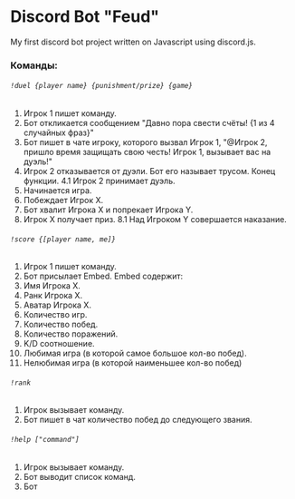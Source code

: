 # Discord Bot "Feud"

My first discord bot project written on Javascript using discord.js.

### Команды:
###### `!duel {player name} {punishment/prize} {game}`
1. Игрок 1 пишет команду.
2. Бот откликается сообщением "Давно пора свести счёты! {1 из 4 случайных фраз}"
3. Бот пишет в чате игроку, которого вызвал Игрок 1, "@Игрок 2, пришло время защищать свою честь! Игрок 1, вызывает вас на дуэль!"
4. Игрок 2 отказывается от дуэли. Бот его называет трусом. Конец функции.
4.1 Игрок 2 принимает дуэль.
5. Начинается игра.
6. Побеждает Игрок X. 
7. Бот хвалит Игрока Х и попрекает Игрока Y.
8. Игрок Х получает приз.
8.1 Над Игроком Y совершается наказание.

###### `!score {[player name, me]}`
1. Игрок 1 пишет команду.
2. Бот присылает Embed.
Embed содержит: 
1. Имя Игрока Х. 
2. Ранк Игрока Х.
2. Аватар Игрока Х.
3. Количество игр.
3. Количество побед. 
4. Количество поражений.
5. K/D соотношение.
6. Любимая игра
(в которой самое большое кол-во побед).
7. Нелюбимая игра
(в которой наименьшее кол-во побед)

###### `!rank`
1. Игрок вызывает команду.
2. Бот пишет в чат количество побед до следующего звания.

###### `!help ["command"]`
1. Игрок вызывает команду.
2. Бот выводит список команд.
3. Бот 
